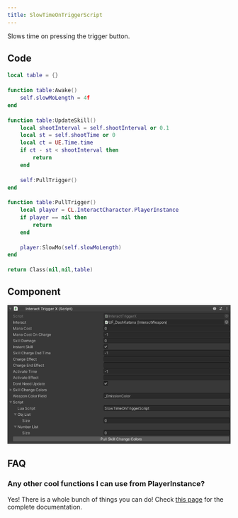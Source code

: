 ```yaml
---
title: SlowTimeOnTriggerScript
---
```


Slows time on pressing the trigger button.

## Code

```lua
local table = {}

function table:Awake()
    self.slowMoLength = 4f
end

function table:UpdateSkill()
    local shootInterval = self.shootInterval or 0.1
    local st = self.shootTime or 0
    local ct = UE.Time.time
    if ct - st < shootInterval then
        return
    end

    self:PullTrigger()
end

function table:PullTrigger()
    local player = CL.InteractCharacter.PlayerInstance
    if player == nil then
        return
    end

    player:SlowMo(self.slowMoLength) 
end

return Class(nil,nil,table)
```

## Component

![Component](/img/script-slow-time-on-trigger.png)

## FAQ

### Any other cool functions I can use from PlayerInstance?

Yes! There is a whole bunch of things you can do! Check [this page](http://jjyy.guru/BTModToolkit/class_cross_link_1_1_interact_character.html) for the complete documentation.
